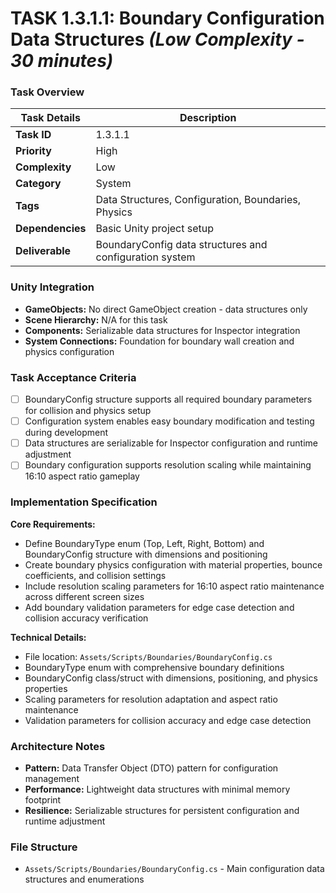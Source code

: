 # **TASK 1.3.1.1: Boundary Configuration Data Structures** *(Low Complexity - 30 minutes)*

### **Task Overview**

| Task Details | Description |
| --- | --- |
| **Task ID** | 1.3.1.1 |
| **Priority** | High |
| **Complexity** | Low |
| **Category** | System |
| **Tags** | Data Structures, Configuration, Boundaries, Physics |
| **Dependencies** | Basic Unity project setup |
| **Deliverable** | BoundaryConfig data structures and configuration system |

### **Unity Integration**

- **GameObjects:** No direct GameObject creation - data structures only
- **Scene Hierarchy:** N/A for this task
- **Components:** Serializable data structures for Inspector integration
- **System Connections:** Foundation for boundary wall creation and physics configuration

### **Task Acceptance Criteria**

- [ ] BoundaryConfig structure supports all required boundary parameters for collision and physics setup
- [ ] Configuration system enables easy boundary modification and testing during development
- [ ] Data structures are serializable for Inspector configuration and runtime adjustment
- [ ] Boundary configuration supports resolution scaling while maintaining 16:10 aspect ratio gameplay

### **Implementation Specification**

**Core Requirements:**
- Define BoundaryType enum (Top, Left, Right, Bottom) and BoundaryConfig structure with dimensions and positioning
- Create boundary physics configuration with material properties, bounce coefficients, and collision settings
- Include resolution scaling parameters for 16:10 aspect ratio maintenance across different screen sizes
- Add boundary validation parameters for edge case detection and collision accuracy verification

**Technical Details:**
- File location: `Assets/Scripts/Boundaries/BoundaryConfig.cs`
- BoundaryType enum with comprehensive boundary definitions
- BoundaryConfig class/struct with dimensions, positioning, and physics properties
- Scaling parameters for resolution adaptation and aspect ratio maintenance
- Validation parameters for collision accuracy and edge case detection

### **Architecture Notes**

- **Pattern:** Data Transfer Object (DTO) pattern for configuration management
- **Performance:** Lightweight data structures with minimal memory footprint
- **Resilience:** Serializable structures for persistent configuration and runtime adjustment

### **File Structure**

- `Assets/Scripts/Boundaries/BoundaryConfig.cs` - Main configuration data structures and enumerations